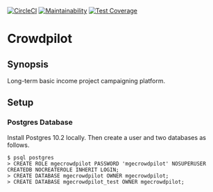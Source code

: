 [![CircleCI](https://circleci.com/gh/strehlst/rails-5-application-kick-off-boost/tree/master.svg?style=shield)](https://circleci.com/gh/strehlst/rails-5-application-kick-off-boost/tree/master)  [![Maintainability](https://api.codeclimate.com/v1/badges/76b812c3334a3c753fe1/maintainability)](https://codeclimate.com/github/strehlst/rails-5-application-kick-off-boost/maintainability)  [![Test Coverage](https://api.codeclimate.com/v1/badges/76b812c3334a3c753fe1/test_coverage)](https://codeclimate.com/github/strehlst/rails-5-application-kick-off-boost/test_coverage)
# Crowdpilot

## Synopsis
Long-term basic income project campaigning platform.

## Setup
### Postgres Database
Install Postgres 10.2 locally. Then create a user and two databases as follows.

```
$ psql postgres
> CREATE ROLE mgecrowdpilot PASSWORD 'mgecrowdpilot' NOSUPERUSER CREATEDB NOCREATEROLE INHERIT LOGIN;
> CREATE DATABASE mgecrowdpilot OWNER mgecrowdpilot;
> CREATE DATABASE mgecrowdpilot_test OWNER mgecrowdpilot;
```
